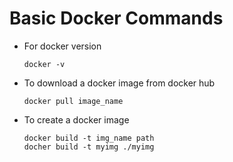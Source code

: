 # Basic Docker Commands

- For docker version 
  ```
  docker -v
  ```
- To download a docker image from docker hub
  ```
  docker pull image_name
  ```
- To create a docker image
  ```
  docker build -t img_name path
  docher build -t myimg ./myimg
  ```